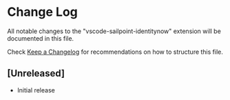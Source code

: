 # Change Log

All notable changes to the "vscode-sailpoint-identitynow" extension will be documented in this file.

Check [Keep a Changelog](http://keepachangelog.com/) for recommendations on how to structure this file.

## [Unreleased]

- Initial release